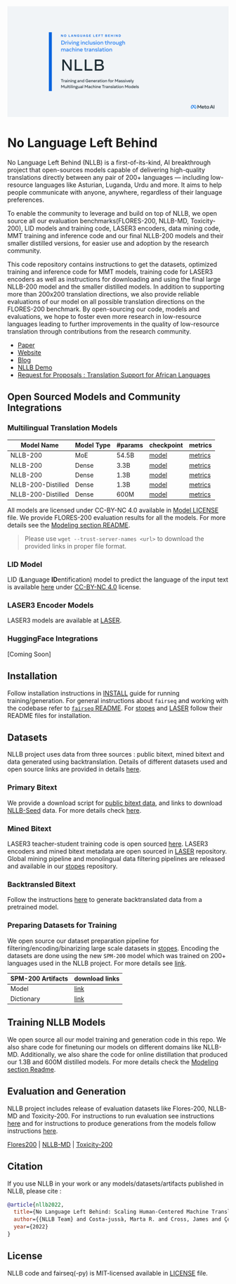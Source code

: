![No Language Left Behind](nllb.png?raw=true "NLLB")

# No Language Left Behind
No Language Left Behind (NLLB) is a first-of-its-kind, AI breakthrough project that open-sources models capable of delivering high-quality translations directly between any pair of 200+ languages — including low-resource languages like Asturian, Luganda, Urdu and more. It aims to help people communicate with anyone, anywhere, regardless of their language preferences.

To enable the community to leverage and build on top of NLLB, we open source all our evaluation benchmarks(FLORES-200, NLLB-MD, Toxicity-200), LID models and training code, LASER3 encoders, data mining code, MMT training and inference code and our final NLLB-200 models and their smaller distilled versions, for easier use and adoption by the research community.

This code repository contains instructions to get the datasets, optimized training and inference code for MMT models, training code for LASER3 encoders as well as instructions for downloading and using the final large NLLB-200 model and the smaller distilled models.
In addition to supporting more than 200x200 translation directions, we also provide reliable evaluations of our model on all possible translation directions on the FLORES-200 benchmark. By open-sourcing our code, models and evaluations, we hope to foster even more research in low-resource languages leading to further improvements in the quality of low-resource translation through contributions from the research community.



- [Paper](https://research.facebook.com/publications/no-language-left-behind/)
- [Website](https://ai.facebook.com/research/no-language-left-behind/)
- [Blog](https://ai.facebook.com/blog/nllb-200-high-quality-machine-translation/)
- [NLLB Demo](https://nllb.metademolab.com/)
- [Request for Proposals : Translation Support for African Languages](https://ai.facebook.com/research/request-for-proposals/translation-support-for-african-languages/)



## Open Sourced Models and Community Integrations

### Multilingual Translation Models
| Model Name | Model Type | #params | checkpoint | metrics |
| - | - | - | - | - |
| NLLB-200 | MoE | 54.5B |[model](https://tinyurl.com/nllb200moe54bmodel) | [metrics](https://tinyurl.com/nllb200moe54bmetrics) |
| NLLB-200 | Dense | 3.3B |[model](https://tinyurl.com/nllb200dense3bcheckpoint) | [metrics](https://tinyurl.com/nllb200dense3bmetrics) |
| NLLB-200 | Dense | 1.3B |[model](https://tinyurl.com/nllb200dense1bcheckpoint) | [metrics](https://tinyurl.com/nllb200dense1bmetrics) |
| NLLB-200-Distilled | Dense | 1.3B | [model](https://tinyurl.com/nllb200densedst1bcheckpoint) | [metrics](https://tinyurl.com/nllb200densedst1bmetrics) |
| NLLB-200-Distilled | Dense | 600M | [model](https://tinyurl.com/nllb200densedst600mcheckpoint) | [metrics](https://tinyurl.com/nllb200densedst600mmetrics) |

All models are licensed under CC-BY-NC 4.0 available in [Model LICENSE](LICENSE.model.md) file. We provide FLORES-200 evaluation results for all the models. For more details see the [Modeling section README](examples/nllb/modeling/README.md).

> Please use `wget --trust-server-names <url>` to download the provided links in proper file format.

### LID Model
LID (**L**anguage **ID**entification) model to predict the language of the input text is available [here](https://tinyurl.com/nllblid218e) under [CC-BY-NC 4.0](LICENSE.model.md) license.


### LASER3 Encoder Models
LASER3 models are available at [LASER](https://github.com/facebookresearch/LASER).


### HuggingFace Integrations
[Coming Soon]


## Installation
Follow installation instructions in [INSTALL](INSTALL.md) guide for running training/generation. For general instructions about `fairseq` and working with the codebase refer to [`fairseq` README](https://github.com/facebookresearch/fairseq). For [stopes](https://github.com/facebookresearch/stopes) and [LASER](https://github.com/facebookresearch/LASER) follow their README files for installation.

## Datasets
NLLB project uses data from three sources : public bitext, mined bitext and data generated using backtranslation. Details of different datasets used and open source links are provided in details [here](examples/nllb/data/README.md).

### Primary Bitext
We provide a download script for [public bitext data](examples/nllb/data/README.md), and links to download [NLLB-Seed](https://github.com/facebookresearch/flores/tree/main/nllb_seed) data. For more details check [here](examples/nllb/data/README.md).

### Mined Bitext
LASER3 teacher-student training code is open sourced [here](examples/nllb/laser_distillation/README.md). LASER3 encoders and mined bitext metadata are open sourced in [LASER](https://github.com/facebookresearch/LASER) repository.
Global mining pipeline and monolingual data filtering pipelines are released and available in our [stopes](https://github.com/facebookresearch/stopes) repository.

### Backtransled Bitext
Follow the instructions [here](examples/nllb/data/README.md) to generate backtranslated data from a pretrained model.

### Preparing Datasets for Training
We open source our dataset preparation pipeline for filtering/encoding/binarizing large scale datasets in [stopes](https://github.com/facebookresearch/stopes). Encoding the datasets are done using the new `SPM-200` model which was trained on 200+ languages used in the NLLB project. For more details see [link](examples/nllb/modeling/README.md).

| SPM-200 Artifacts | download links |
| - | - |
| Model | [link](https://tinyurl.com/flores200sacrebleuspm) |
| Dictionary| [link](https://tinyurl.com/nllb200dictionary) |


## Training NLLB Models
We open source all our model training and generation code in this repo. We also share code for finetuning our models on different domains like NLLB-MD. Additionally, we also share the code for online distillation that produced our 1.3B and 600M distilled models. For more details check the [Modeling section Readme](examples/nllb/modeling/README.md).

## Evaluation and Generation
NLLB project includes release of evaluation datasets like Flores-200, NLLB-MD and Toxicity-200. For instructions to run evaluation see instructions [here](https://github.com/facebookresearch/flores/flores200) and for instructions to produce generations from the models follow instructions [here](examples/nllb/modeling#generationevaluation).

[Flores200](https://github.com/facebookresearch/flores/tree/main/flores200) |
[NLLB-MD](https://github.com/facebookresearch/flores/tree/main/nllb_md) |
[Toxicity-200](https://github.com/facebookresearch/flores/tree/main/toxicity)

## Citation
If you use NLLB in your work or any models/datasets/artifacts published in NLLB, please cite :

```bibtex
@article{nllb2022,
  title={No Language Left Behind: Scaling Human-Centered Machine Translation},
  author={{NLLB Team} and Costa-jussà, Marta R. and Cross, James and Çelebi, Onur and Elbayad, Maha and Heafield, Kenneth and Heffernan, Kevin and Kalbassi, Elahe and Lam, Janice and Licht, Daniel and Maillard, Jean and Sun, Anna and Wang, Skyler and Wenzek, Guillaume and Youngblood, Al and Akula, Bapi and Barrault, Loic and Mejia-Gonzalez, Gabriel and Hansanti, Prangthip and Hoffman, John and Jarrett, Semarley and Sadagopan, Kaushik Ram and Rowe, Dirk and Spruit, Shannon and Tran, Chau and Andrews, Pierre and Ayan, Necip Fazil and Bhosale, Shruti and Edunov, Sergey and Fan, Angela and Gao, Cynthia and Goswami, Vedanuj and Guzmán, Francisco and Koehn, Philipp and Mourachko, Alexandre and Ropers, Christophe and Saleem, Safiyyah and Schwenk, Holger and Wang, Jeff},
  year={2022}
}
```

## License
NLLB code and fairseq(-py) is MIT-licensed available in [LICENSE](LICENSE) file.
